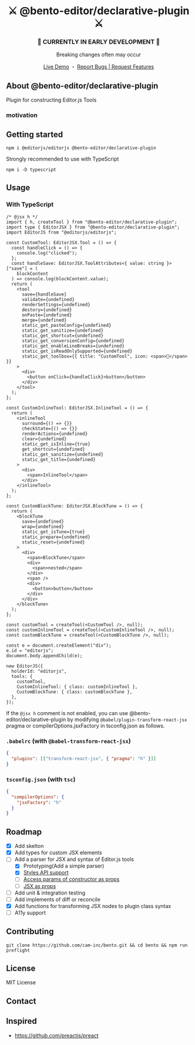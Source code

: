<div align="center">
  <h1>
    ⚔️  @bento-editor/declarative-plugin ⚔️
  </h1>
  <h3>
    🚜 CURRENTLY IN EARLY DEVELOPMENT 🚜
  </h3>
  <p>
    Breaking changes often may occur
  </p>
  <p>
    <a href="https://codesandbox.io/s/focused-merkle-ky84t5?file=/src/index.tsx">Live Demo</a>
    <span>・</span>
    <a href="https://github.com/shuta13/@bento-editor/declarative-plugin/issues/new">Report Bugs | Request Features</a>
  </p>
</div>

## About @bento-editor/declarative-plugin

Plugin for constructing Editor.js Tools

### motivation

## Getting started

```shell
npm i @editorjs/editorjs @bento-editor/declarative-plugin
```

Strongly recommended to use with TypeScript

```shell
npm i -D typescript
```

## Usage

### With TypeScript

```tsx
/* @jsx h */
import { h, createTool } from "@bento-editor/declarative-plugin";
import type { EditorJSX } from "@bento-editor/declarative-plugin";
import EditorJS from "@editorjs/editorjs";

const CustomTool: EditorJSX.Tool = () => {
  const handleClick = () => {
    console.log("clicked");
  };
  const handleSave: EditorJSX.ToolAttributes<{ value: string }>["save"] = (
    blockContent
  ) => console.log(blockContent.value);
  return (
    <tool
      save={handleSave}
      validate={undefined}
      renderSettings={undefined}
      destory={undefined}
      onPaste={undefined}
      merge={undefined}
      static_get_pasteConfig={undefined}
      static_get_sanitize={undefined}
      static_get_shortcut={undefined}
      static_get_conversionConfig={undefined}
      static_get_enableLineBreaks={undefined}
      static_get_isReadOnlySupported={undefined}
      static_get_toolbox={{ title: "CustomTool", icon: <span>🔮</span> }}
    >
      <div>
        <button onClick={handleClick}>button</button>
      </div>
    </tool>
  );
};

const CustomInlineTool: EditorJSX.InlineTool = () => {
  return (
    <inlineTool
      surround={() => {}}
      checkState={() => {}}
      renderActions={undefined}
      clear={undefined}
      static_get_isInline={true}
      get_shortcut={undefined}
      static_get_sanitize={undefined}
      static_get_title={undefined}
    >
      <div>
        <span>InlineTool</span>
      </div>
    </inlineTool>
  );
};

const CustomBlockTune: EditorJSX.BlockTune = () => {
  return (
    <blockTune
      save={undefined}
      wrap={undefined}
      static_get_isTune={true}
      static_prepare={undefined}
      static_reset={undefined}
    >
      <div>
        <span>BlockTune</span>
        <div>
          <span>nested</span>
        </div>
        <span />
        <div>
          <button>button</button>
        </div>
      </div>
    </blockTune>
  );
};

const customTool = createTool(<CustomTool />, null);
const customInlineTool = createTool(<CustomInlineTool />, null);
const customBlockTune = createTool(<CustomBlockTune />, null);

const e = document.createElement("div");
e.id = "editorjs";
document.body.appendChild(e);

new EditorJS({
  holderId: "editorjs",
  tools: {
    customTool,
    CustomInlineTool: { class: customInlineTool },
    CustomBlockTune: { class: customBlockTune },
  },
});
```

If the `@jsx h` comment is not enabled, you can use @bento-editor/declarative-plugin by modifying `@babel/plugin-transform-react-jsx` pragma or compilerOptions.jsxFactory in tsconfig.json as follows.

### `.babelrc` (with `@babel-transform-react-jsx`)

```json
{
  "plugins": [["transform-react-jsx", { "pragma": "h" }]]
}
```

### `tsconfig.json` (with `tsc`)

```json
{
  "compilerOptions": {
    "jsxFactory": "h"
  }
}
```

## Roadmap

- [x] Add skelton
- [x] Add types for custom JSX elements
- [ ] Add a parser for JSX and syntax of Editor.js tools
  - [x] Prototyping(Add a simple parser)
  - [x] [Styles API support](https://editorjs.io/styles)
  - [ ] [Access params of constructor as props](https://editorjs.io/tools-api#class-constructor)
  - [ ] [JSX as props](https://github.com/shuta13/@bento-editor/declarative-plugin/blob/2152be5020b83c75ac8c0d456a07b2ca5fc260fc/packages/core/src/types.ts#L64)
- [ ] Add unit & integration testing
- [ ] Add implements of diff or reconcile
- [x] Add functions for transforming JSX nodes to plugin class syntax
- [ ] A11y support

## Contributing

```shell
git clone https://github.com/cam-inc/bento.git && cd bento && npm run preflight
```

## License

MIT License

## Contact

## Inspired

- https://github.com/preactjs/preact
<!-- ref. https://github.com/othneildrew/Best-README-Template/blob/master/README.md -->
